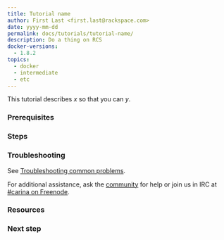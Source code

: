 ```yaml
---
title: Tutorial name
author: First Last <first.last@rackspace.com>
date: yyyy-mm-dd
permalink: docs/tutorials/tutorial-name/
description: Do a thing on RCS
docker-versions:
  - 1.8.2
topics:
  - docker
  - intermediate
  - etc
---
```


<!--
Limit 101-level tutorials to a single coherent concept. For example:

### Docker 101
### Container networking basics

Begin the title with a noun.
-->

This tutorial describes *x* so that you can *y*.

<!--
Give a brief summary of what this tutorial introduces and why it matters. For example:

"This tutorial describes what Docker is and how to start using it."
"These resources will help you get started with containers and networking."

You are not limited to this phrasing, but ensure that the introduction adequately describes what the article is about.
-->

### Prerequisites

<!--
List any prerequisites. What must users have or do in order to get started? Limit this section to only what the user absolutely needs to know or do to get started.

* Software installed
* State dependencies
* Links to other tutorials
* Any other required setup

It's OK to omit prerequisites if fulfilling them is part of your tutorial. For example, Docker 101 might include steps for downloading and installing the latest version of Docker.
-->

### Steps

<!--
List the steps required for users to get to your concept's equivalent of "Hello, world!"

Use a single numbered list for detailed steps when possible.

A single numbered list might be impractical for topics with a good amount of supporting information at each step. If a single numbered list of steps is not useful:

* Identify the main steps with H3-level headings.

    Omit numbering from headings. For example: "Install the latest version of Docker" is OK. "Step One: Install ..." is not OK.

    Include as many sections as needed to logically explain the idea.

* Limit subheadings to H4.

    Headings requiring further depth deserve their own tutorial. Create a separate tutorial, then link to it.

* In each section, provide a numbered list of substeps.

    Also provide paragraphs for explanations, bullet lists, code samples, and examples. If a numbered list includes sublists, graphics, and code examples, use the spacing guidelines at https://github.com/adam-p/markdown-here/wiki/Markdown-Cheatsheet#lists. 
-->

### Troubleshooting

<!--
Provide the following boilerplate. If you have a troubleshooting information that pertains only to this topic, you can include it in this section, before the boilerplate. However, if it might apply to more than one article, add a new section for it in the [Troubleshooting common problems]({{ site.baseurl }}/docs/troubleshooting/common-problems/) article or create a new article for it and link to that article from here as well.
-->

See [Troubleshooting common problems]({{site.baseurl}}/docs/troubleshooting/common-problems/).

For additional assistance, ask the [community](https://community.getcarina.com/) for help or join us in IRC at [#carina on Freenode](http://webchat.freenode.net/?channels=carina).

### Resources

<!--
* Links to related content
-->

### Next step

<!--
* What should your audience read next?
-->
